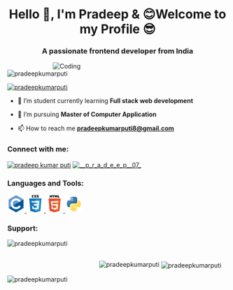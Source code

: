 
<h1 align="center">Hello 👋, I'm Pradeep & 😊Welcome to my Profile 😎</h1>
<h3 align="center">A passionate frontend developer from India</h3>
<img align="right" alt="Coding" width="400" src="https://miro.medium.com/max/1600/0*C-cPP9D2MIyeexAT.gif">

<p align="left"> <img src="https://komarev.com/ghpvc/?username=pradeepkumarputi&label=Profile%20views&color=0e75b6&style=flat" alt="pradeepkumarputi" /> </p>

<p align="left"> <a href="https://github.com/ryo-ma/github-profile-trophy"><img src="https://github-profile-trophy.vercel.app/?username=pradeepkumarputi" alt="pradeepkumarputi" /></a> </p>

- 🔭 I’m student currently learning **Full stack web development**

- 🌱 I’m pursuing **Master of Computer Application**

- 📫 How to reach me **pradeepkumarputi8@gmail.com**

<h3 align="left">Connect with me:</h3>
<p align="left">
<a href="https://linkedin.com/in/pradeep kumar puti" target="blank"><img align="center" src="https://raw.githubusercontent.com/rahuldkjain/github-profile-readme-generator/master/src/images/icons/Social/linked-in-alt.svg" alt="pradeep kumar puti" height="30" width="40" /></a>
<a href="https://instagram.com/__p_r_a_d_e_e_p__07_" target="blank"><img align="center" src="https://raw.githubusercontent.com/rahuldkjain/github-profile-readme-generator/master/src/images/icons/Social/instagram.svg" alt="__p_r_a_d_e_e_p__07_" height="30" width="40" /></a>
</p>

<h3 align="left">Languages and Tools:</h3>
<p align="left"> <a href="https://www.cprogramming.com/" target="_blank" rel="noreferrer"> <img src="https://raw.githubusercontent.com/devicons/devicon/master/icons/c/c-original.svg" alt="c" width="40" height="40"/> </a> <a href="https://www.w3schools.com/css/" target="_blank" rel="noreferrer"> <img src="https://raw.githubusercontent.com/devicons/devicon/master/icons/css3/css3-original-wordmark.svg" alt="css3" width="40" height="40"/> </a> <a href="https://www.w3.org/html/" target="_blank" rel="noreferrer"> <img src="https://raw.githubusercontent.com/devicons/devicon/master/icons/html5/html5-original-wordmark.svg" alt="html5" width="40" height="40"/> </a> <a href="https://www.python.org" target="_blank" rel="noreferrer"> <img src="https://raw.githubusercontent.com/devicons/devicon/master/icons/python/python-original.svg" alt="python" width="40" height="40"/> </a> </p>

<h3 align="left">Support:</h3>
<p><a href="https://www.buymeacoffee.com/pradeepkumarputi"> <img align="left" src="https://cdn.buymeacoffee.com/buttons/v2/default-yellow.png" height="50" width="210" alt="pradeepkumarputi" /></a></p><br><br>

<p><img align="left" src="https://github-readme-stats.vercel.app/api/top-langs?username=pradeepkumarputi&show_icons=true&locale=en&layout=compact" alt="pradeepkumarputi" /></p>

<p>&nbsp;<img align="center" src="https://github-readme-stats.vercel.app/api?username=pradeepkumarputi&show_icons=true&locale=en" alt="pradeepkumarputi" /></p>

<p><img align="center" src="https://github-readme-streak-stats.herokuapp.com/?user=pradeepkumarputi&" alt="pradeepkumarputi" /></p>



